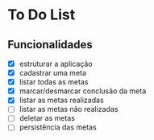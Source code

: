 # To Do List

## Funcionalidades

- [x] estruturar a aplicação
- [x] cadastrar uma meta
- [x] listar todas as metas
- [x] marcar/desmarcar conclusão da meta
- [x] listar as metas realizadas
- [ ] listar as metas não realizadas
- [ ] deletar as metas
- [ ] persistência das metas
